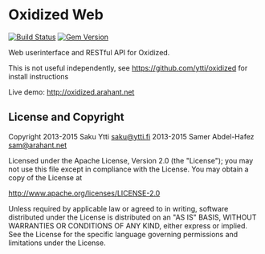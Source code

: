 # Oxidized Web

[![Build Status](https://github.com/ytti/oxidized-web/actions/workflows/ruby.yml/badge.svg)](https://github.com/ytti/oxidized-web/actions/workflows/ruby.yml)
[![Gem Version](https://badge.fury.io/rb/oxidized-web.svg)](http://badge.fury.io/rb/oxidized-web)

Web userinterface and RESTful API for Oxidized.

This is not useful independently, see https://github.com/ytti/oxidized for install instructions

Live demo: http://oxidized.arahant.net

## License and Copyright

Copyright 2013-2015 Saku Ytti <saku@ytti.fi>
          2013-2015 Samer Abdel-Hafez <sam@arahant.net>

Licensed under the Apache License, Version 2.0 (the "License");
you may not use this file except in compliance with the License.
You may obtain a copy of the License at

  http://www.apache.org/licenses/LICENSE-2.0

Unless required by applicable law or agreed to in writing, software
distributed under the License is distributed on an "AS IS" BASIS,
WITHOUT WARRANTIES OR CONDITIONS OF ANY KIND, either express or implied.
See the License for the specific language governing permissions and
limitations under the License.
